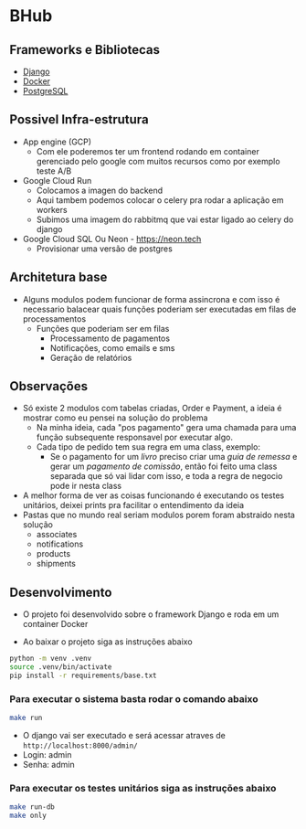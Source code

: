 # BHub

## Frameworks e Bibliotecas
- [Django](https://www.djangoproject.com)
- [Docker](https://www.docker.com)
- [PostgreSQL](https://www.postgresql.org)

## Possivel Infra-estrutura
- App engine (GCP)
    - Com ele poderemos ter um frontend rodando em container gerenciado pelo google com muitos recursos como por exemplo teste A/B
- Google Cloud Run
    - Colocamos a imagen do backend
    - Aqui tambem podemos colocar o celery pra rodar a aplicação em workers
    - Subimos uma imagem do rabbitmq que vai estar ligado ao celery do django
- Google Cloud SQL Ou Neon - https://neon.tech
    -  Provisionar uma versão de postgres

## Architetura base
- Alguns modulos podem funcionar de forma assincrona e com isso é necessario balacear quais funções poderiam ser executadas em filas de processamentos
    - Funções que poderiam ser em filas
        - Processamento de pagamentos
        - Notificações, como emails e sms
        - Geração de relatórios

## Observações
- Só existe 2 modulos com tabelas criadas, Order e Payment, a ideia é mostrar como eu pensei na solução do problema
    - Na minha ideia, cada "pos pagamento" gera uma chamada para uma função subsequente responsavel por executar algo.
    - Cada tipo de pedido tem sua regra em uma class, exemplo:
        - Se o pagamento for um *livro* preciso criar uma *guia de remessa* e gerar um *pagamento de comissão*,
        então foi feito uma class separada que só vai lidar com isso, e toda a regra de negocio pode ir nesta class
- A melhor forma de ver as coisas funcionando é executando os testes unitários, deixei prints pra facilitar o entendimento da ideia
- Pastas que no mundo real seriam modulos porem foram abstraido nesta solução
    - associates
    - notifications
    - products
    - shipments

## Desenvolvimento
- O projeto foi desenvolvido sobre o framework Django e roda em um container Docker

- Ao baixar o projeto siga as instruções abaixo

```bash
python -m venv .venv
source .venv/bin/activate
pip install -r requirements/base.txt
```

### Para executar o sistema basta rodar o comando abaixo

```bash
make run
```
- O django vai ser executado e será acessar atraves de `http://localhost:8000/admin/`
- Login: admin
- Senha: admin

### Para executar os testes unitários siga as instruções abaixo

```bash
make run-db
make only
```
